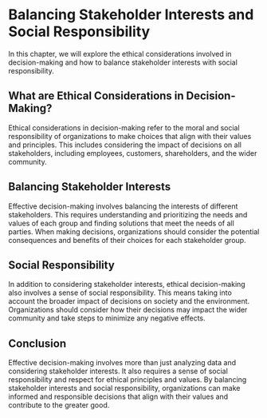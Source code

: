 Balancing Stakeholder Interests and Social Responsibility
================================================================================================================

In this chapter, we will explore the ethical considerations involved in decision-making and how to balance stakeholder interests with social responsibility.

What are Ethical Considerations in Decision-Making?
---------------------------------------------------

Ethical considerations in decision-making refer to the moral and social responsibility of organizations to make choices that align with their values and principles. This includes considering the impact of decisions on all stakeholders, including employees, customers, shareholders, and the wider community.

Balancing Stakeholder Interests
-------------------------------

Effective decision-making involves balancing the interests of different stakeholders. This requires understanding and prioritizing the needs and values of each group and finding solutions that meet the needs of all parties. When making decisions, organizations should consider the potential consequences and benefits of their choices for each stakeholder group.

Social Responsibility
---------------------

In addition to considering stakeholder interests, ethical decision-making also involves a sense of social responsibility. This means taking into account the broader impact of decisions on society and the environment. Organizations should consider how their decisions may impact the wider community and take steps to minimize any negative effects.

Conclusion
----------

Effective decision-making involves more than just analyzing data and considering stakeholder interests. It also requires a sense of social responsibility and respect for ethical principles and values. By balancing stakeholder interests and social responsibility, organizations can make informed and responsible decisions that align with their values and contribute to the greater good.
